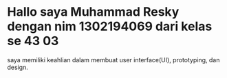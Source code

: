 # Hallo saya Muhammad Resky dengan nim 1302194069 dari kelas se 43 03
saya memiliki keahlian dalam membuat user interface(UI), prototyping, dan design.
